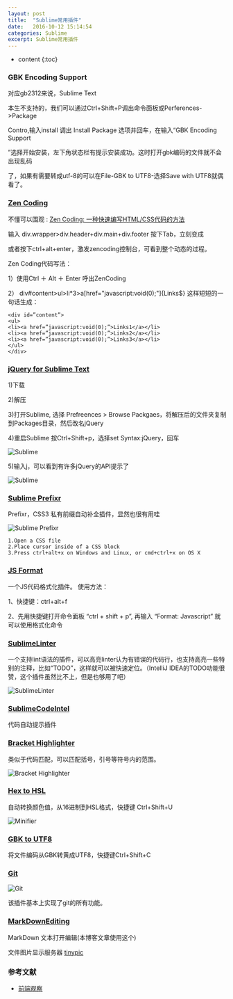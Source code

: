 ```yaml
---
layout: post
title:  "Sublime常用插件"
date:   2016-10-12 15:14:54
categories: Sublime
excerpt: Sublime常用插件
---
```


* content
{:toc}


### GBK Encoding Support

对应gb2312来说，Sublime Text 

本生不支持的，我们可以通过Ctrl+Shift+P调出命令面板或Perferences->Package 

Contro,输入install 调出 Install Package 选项并回车，在输入“GBK Encoding Support

”选择开始安装，左下角状态栏有提示安装成功。这时打开gbk编码的文件就不会出现乱码

了，如果有需要转成utf-8的可以在File-GBK to UTF8-选择Save with UTF8就偶看了。

### [Zen Coding](https://github.com/sergeche/emmet-sublime)

不懂可以围观 : [Zen Coding: 一种快速编写HTML/CSS代码的方法](http://www.iteye.com/news/13149)

输入 div.wrapper>div.header+div.main+div.footer 按下Tab，立刻变成

或者按下ctrl+alt+enter，激发zencoding控制台，可看到整个动态的过程。

Zen Coding代码写法：

1）使用Ctrl ＋ Alt ＋ Enter 呼出ZenCoding

2） div#content>ul>li*3>a[href="javascript:void(0);"]{Links$} 这样短短的一句话生成：


    <div id=”content”>
    <ul>
    <li><a href=”javascript:void(0);”>Links1</a></li>
    <li><a href=”javascript:void(0);”>Links2</a></li>
    <li><a href=”javascript:void(0);”>Links3</a></li>
    </ul>
    </div>

### [jQuery  for Sublime Text](https://github.com/SublimeText/jQuery/)

1)下载

2)解压

3)打开Sublime, 选择 Prefreences  > Browse Packgaes，将解压后的文件夹复制到Packages目录，然后改名jQuery

4)重启Sublime 按Ctrl+Shift+p，选择set Syntax:jQuery，回车

![Sublime](http://images.cnitblog.com/blog/114013/201305/02095102-84293bbfa0ce4308809bfe3c054b0ac8.png)

5)输入j，可以看到有许多jQuery的API提示了

![Sublime](http://images.cnitblog.com/blog/114013/201305/02095434-cc9df9adb7984b498208a36f456b3550.png)

### [Sublime Prefixr](https://github.com/wbond/sublime_prefixr)

Prefixr，CSS3 私有前缀自动补全插件，显然也很有用哇

![Sublime Prefixr](http://images.cnblogs.com/cnblogs_com/angestudy/201211/201211130626415052.png)
    

    1.Open a CSS file
    2.Place cursor inside of a CSS block
    3.Press ctrl+alt+x on Windows and Linux, or cmd+ctrl+x on OS X


### [JS Format](https://github.com/jdc0589/JsFormat)
  一个JS代码格式化插件。
  使用方法：

1、快捷键：ctrl+alt+f

2、先用快捷键打开命令面板 “ctrl + shift + p”, 再输入 “Format: Javascript” 就可以使用格式化命令


### [SublimeLinter](https://github.com/SublimeLinter/SublimeLinter-for-ST2)

一个支持lint语法的插件，可以高亮linter认为有错误的代码行，也支持高亮一些特别的注释，比如“TODO”，这样就可以被快速定位。（IntelliJ IDEA的TODO功能很赞，这个插件虽然比不上，但是也够用了吧）

![SublimeLinter](https://www.qianduan.net/img/2012/02/linter.png)


### [SublimeCodeIntel](https://github.com/SublimeCodeIntel/SublimeCodeIntel)
代码自动提示插件


### [Bracket Highlighter](https://github.com/facelessuser/BracketHighlighter)

类似于代码匹配，可以匹配括号，引号等符号内的范围。

![Bracket Highlighter](https://www.qianduan.net/img/2012/02/braket.png)


### [Hex to HSL](https://github.com/atadams/Hex-to-HSL-Color)

自动转换颜色值，从16进制到HSL格式，快捷键 Ctrl+Shift+U

![Minifier](https://www.qianduan.net/img/2012/02/hsl.png)

### [GBK to UTF8](http://www.sublimetext.com/3)

将文件编码从GBK转黄成UTF8，快捷键Ctrl+Shift+C

### [Git](https://github.com/kemayo/sublime-text-git)

![Git](https://www.qianduan.net/img/2012/02/git.png)

该插件基本上实现了git的所有功能。

### [MarkDownEditing](https://github.com/SublimeText-Markdown/MarkdownEditing)

MarkDown 文本打开编辑(本博客文章使用这个)

文件图片显示服务器 [tinypic](http://tinypic.com/index.php)

### 参考文献
* [前端观察](https://www.qianduan.net/essential-to-sublime-the-text-2-plugins/)

